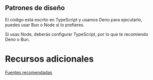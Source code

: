 ## Patrones de diseño

El código está escrito en TypeScript y usamos Deno para ejecutarlo, puedes usar Bun o Node si lo prefieres.

Si usas Node, deberás configurar TypeScript, por lo que te recomiendo Deno o Bun.



# Recursos adicionales

[Fuentes recomendadas](https://gist.github.com/Klerith/f7f558766cb9ad8f36e471cceb5dd910)